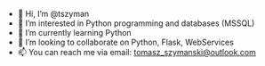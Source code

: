- 👋 Hi, I’m @tszyman
- 👀 I’m interested in Python programming and databases (MSSQL)
- 🌱 I’m currently learning Python
- 💞️ I’m looking to collaborate on Python, Flask, WebServices
- 📫 You can reach me via email: tomasz_szymanski@outlook.com 

<!---
tszyman/tszyman is a ✨ special ✨ repository because its `README.md` (this file) appears on your GitHub profile.
You can click the Preview link to take a look at your changes.
--->
